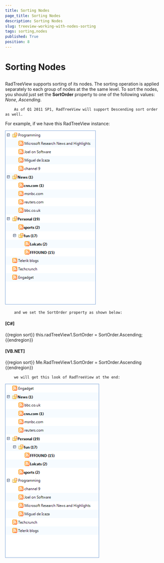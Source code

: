 ```yaml
---
title: Sorting Nodes
page_title: Sorting Nodes
description: Sorting Nodes
slug: treeview-working-with-nodes-sorting
tags: sorting,nodes
published: True
position: 8
---
```


# Sorting Nodes



## 

RadTreeView supports sorting of its nodes. The sorting operation is applied separately to each
        group of nodes at the the same level. To sort the nodes, you should just set the __SortOrder__ property 
        to one of the following values: *None*, *Ascending*.
        
        As of Q1 2011 SP1, RadTreeView will support Descending sort order as well.
        
        
          

For example, if we have this RadTreeView instance:

![treeview-working-with-nodes-sorting 001](images/treeview-working-with-nodes-sorting001.png)
        
        and we set the SortOrder property as shown below:
        
        



#### __[C#]__

{{region sort}}
	            this.radTreeView1.SortOrder = SortOrder.Ascending;
	{{endregion}}



#### __[VB.NET]__

{{region sort}}
	        Me.RadTreeView1.SortOrder = SortOrder.Ascending
	{{endregion}}


     
    	
        
        
        we will get this look of RadTreeView at the end:
        

![treeview-working-with-nodes-sorting 002](images/treeview-working-with-nodes-sorting002.png)
